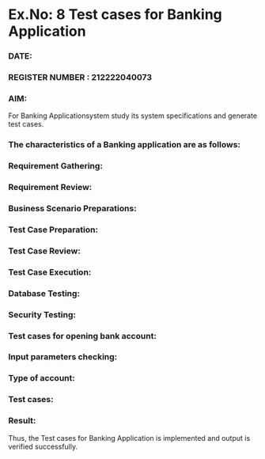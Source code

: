 # Ex.No: 8  Test cases for Banking Application

### DATE:                                                                            
### REGISTER NUMBER : 212222040073
### AIM: 
For Banking Applicationsystem study its system specifications and generate test cases.
### The characteristics of a Banking application are as follows: 



### Requirement Gathering: 



### Requirement Review: 




### Business Scenario Preparations: 





### Test Case Preparation: 


### Test Case Review: 


### Test Case Execution: 


### Database Testing: 


### Security Testing: 
 


### Test cases for opening bank account:


### Input parameters checking: 
 

### Type of account: 


### Test cases: 



### Result:
Thus, the Test cases for Banking Application is implemented and output is verified successfully. 
